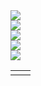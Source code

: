 <picture>
	<source
		srcset="https://readme-typing-svg.herokuapp.com?font=Fira+Code&pause=1000&color=FFFFFF&vCenter=true&repeat=false&width=435&lines=Hi+there+%F0%9F%91%8B%2C+I+am+NikSne!"
		media="(prefers-color-scheme: dark), (prefers-color-scheme: no-preference)"
	/>
	<source 
		srcset="https://readme-typing-svg.herokuapp.com?font=Fira+Code&pause=1000&color=000000&vCenter=true&repeat=false&width=435&lines=Hi+there+%F0%9F%91%8B%2C+I+am+NikSne!"
		media="(prefers-color-scheme: light)"
	/>
	<img src="https://readme-typing-svg.herokuapp.com?font=Fira+Code&pause=1000&color=FFFFFF&vCenter=true&repeat=false&width=435&lines=Hi+there+%F0%9F%91%8B%2C+I+am+NikSne!"/>
</picture>	
<br>
<picture>
	<source
		srcset="https://readme-typing-svg.herokuapp.com?font=Fira+Code&pause=1000&color=000000&vCenter=true&width=1600&lines=%E2%97%8F+%F0%9F%94%AD+I%E2%80%99m+currently+working+on+ShardMC.;%E2%97%8F+%F0%9F%8C%B1+I%E2%80%99m+currently+learning+Pascal%2C+Java%2C+Python%2C+C%2B%2B%2C+HTML+and+Japanese.;%E2%97%8F+%F0%9F%93%AB+How+to+reach+me%3A+You+can+contact+me+in+Discord.;%E2%97%8F+%F0%9F%98%84+Pronouns%3A+It%2C+He.;%E2%97%8F+%E2%9A%A1+about+me%3A+I+love+coding%2C+I+am+Co-Owner+of+ShardMC+%26+technical+admin+of+the+Wolfland%2C+SharpLand+%26+Fallen+World+Minecraft+servers." 
		media="(prefers-color-scheme: light)" 
	/>
	<source
		srcset="https://readme-typing-svg.herokuapp.com?font=Fira+Code&pause=1000&color=FFFFFF&vCenter=true&width=1600&lines=%E2%97%8F+%F0%9F%94%AD+I%E2%80%99m+currently+working+on+ShardMC.;%E2%97%8F+%F0%9F%8C%B1+I%E2%80%99m+currently+learning+Pascal%2C+Java%2C+Python%2C+C%2B%2B%2C+HTML+and+Japanese.;%E2%97%8F+%F0%9F%93%AB+How+to+reach+me%3A+You+can+contact+me+in+Discord.;%E2%97%8F+%F0%9F%98%84+Pronouns%3A+It%2C+He.;%E2%97%8F+%E2%9A%A1+about+me%3A+I+love+coding%2C+I+am+Co-Owner+of+ShardMC+%26+technical+admin+of+the+Wolfland%2C+SharpLand+%26+Fallen+World+Minecraft+servers." 
		media="(prefers-color-scheme: dark), (prefers-color-scheme: no-preference)"
	/>
	<img src="https://readme-typing-svg.herokuapp.com?font=Fira+Code&pause=1000&color=000000&vCenter=true&width=1600&lines=%E2%97%8F+%F0%9F%94%AD+I%E2%80%99m+currently+working+on+ShardMC.;%E2%97%8F+%F0%9F%8C%B1+I%E2%80%99m+currently+learning+Pascal%2C+Java%2C+Python%2C+C%2B%2B+and+HTML.;%E2%97%8F+%F0%9F%93%AB+How+to+reach+me%3A+You+can+contact+me+in+Discord.;%E2%97%8F+%F0%9F%98%84+Pronouns%3A+It%2C+He.;%E2%97%8F+%E2%9A%A1+about+me%3A+I+love+coding%2C+I+am+Co-Owner+of+ShardMC+%26+technical+admin+of+the+Wolfland%2C+SharpLand+%26+Fallen+World+Minecraft+servers."/>
</picture>
<br>
<picture>
	<source 
		srcset="https://github-readme-stats.vercel.app/api?username=niksnemc&custom_title=My+stats:&show_icons=true&theme=dark"
		media="(prefers-color-scheme: dark), (prefers-color-scheme: no-preference)"
	/>
	<source
		srcset="https://github-readme-stats.vercel.app/api?username=niksnemc&custom_title=My+stats:&show_icons=true&theme=light"
		media="(prefers-color-scheme: light)"
	/>
	<img src="https://github-readme-stats.vercel.app/api?username=niksnemc&custom_title=My+stats:&show_icons=true&theme=dark"/>
</picture>
<br>
<picture>
	<source
		srcset="https://github-readme-stats.vercel.app/api/top-langs/?username=niksnemc&theme=dark"
		media="(prefers-color-scheme: dark), (prefers-color-scheme: no-preference)"
	/>
	<source
		srcset="https://github-readme-stats.vercel.app/api/top-langs/?username=niksnemc&theme=light"
		media="(prefers-color-scheme: light)"
	/>
	<img src="https://github-readme-stats.vercel.app/api/top-langs/?username=niksnemc&theme=dark"/>
</picture>
<br>
<picture>
	<source
		srcset="https://readme-typing-svg.herokuapp.com?font=Fira+Code&pause=1000&color=FFFFFF&vCenter=true&repeat=false&width=435&lines=My+Modrinth+Projects%3A"
		media="(prefers-color-scheme: dark), (prefers-color-scheme: no-preference)"
	/>
	<source
		srcset="https://readme-typing-svg.herokuapp.com?font=Fira+Code&pause=1000&color=000000&vCenter=true&repeat=false&width=435&lines=My+Modrinth+Projects%3A"
		media="(prefers-color-scheme: light)"
	/>
	<img src="https://readme-typing-svg.herokuapp.com?font=Fira+Code&pause=1000&color=FFFFFF&vCenter=true&repeat=false&width=435&lines=My+Plugins%3A"/>
</picture>
<br>
<table>
	<td>
		<a href="https://github.com/niksnemc/packetauth">
			<picture>
				<source
					srcset="https://github-readme-stats.vercel.app/api/pin/?username=niksnemc&repo=packetauth&theme=dark"
					media="(prefers-color-scheme: dark), (prefers-color-scheme: no-preference)"
				/>
				<source
					srcset="https://github-readme-stats.vercel.app/api/pin/?username=niksnemc&repo=packetauth&theme=light"
					media="(prefers-color-scheme: light)"
				/>
				<img url="https://github-readme-stats.vercel.app/api/pin/?username=niksnemc&repo=packetauth&theme=dark"/>
			</picture>
		</a>
	</td>
	<td>
		<a href="https://github.com/niksnemc/prelogin-whitelist">
			<picture>
				<source
					srcset="https://github-readme-stats.vercel.app/api/pin/?username=niksnemc&repo=prelogin-whitelist&theme=dark"
					media="(prefers-color-scheme: dark), (prefers-color-scheme: no-preference)"
				/>
				<source
					srcset="https://github-readme-stats.vercel.app/api/pin/?username=niksnemc&repo=prelogin-whitelist&theme=light"
					media="(prefers-color-scheme: light)"
				/>
				<img url="https://github-readme-stats.vercel.app/api/pin/?username=niksnemc&repo=prelogin-whitelist&theme=dark"/>
			</picture>
		</a>
	</td>
</table>

